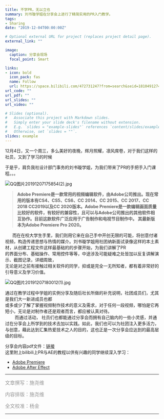 ```yaml
---
title: 不学PR，无以立也
summary: 刘书璇学姐在分享会上进行了精简实用的PR入门教学。
tags:
- Sharing
date: "2019-12-04T00:00:00Z"

# Optional external URL for project (replaces project detail page).
external_link: ""

image:
  caption: 分享会现场
  focal_point: Smart

links:
- icon: bold
  icon_pack: fas
  name: Follow
  url: https://space.bilibili.com/472731247?from=search&seid=18104912749018562379
url_code: ""
url_pdf: ""
url_slides: ""
url_video: ""

# Slides (optional).
#   Associate this project with Markdown slides.
#   Simply enter your slide deck's filename without extension.
#   E.g. `slides = "example-slides"` references `content/slides/example-slides.md`.
#   Otherwise, set `slides = ""`.
slides: example
---
```


12月4日，又一个周三，多么美好的夜晚，辉月照耀，凛风席卷，对于我们这样的社员，又到了学习的时候

于是乎，肩负我社设计部门事务的刘书璇学姐，为我们带来了PR的手把手入门课程。。。

![QQ图片20191207175854(2).jpg](https://cdn.nlark.com/yuque/0/2019/jpeg/623224/1575716955577-2795d1b0-0b86-4c42-858f-400094fb9570.jpeg#align=left&display=inline&height=560&name=QQ%E5%9B%BE%E7%89%8720191207175854%282%29.jpg&originHeight=384&originWidth=512&size=127344&status=done&style=none&width=746)

> **Adobe Premiere是一款常用的视频编辑软件，由Adobe公司推出。现在常用的版本有CS4、CS5、CS6、CC 2014、CC 2015、CC 2017、CC 2018 CC2019以及CC 2020版本。Adobe Premiere是一款编辑画面质量比较好的软件，有较好的兼容性，且可以与Adobe公司推出的其他软件相互协作。目前这款软件广泛应用于广告制作和电视节目制作中。 其最新版本为Adobe Premiere Pro 2020。**

      而在在校大学生手里，我们则用它来在自己手中开创无限的可能，将创意付诸视频，构造传递思想与热情的媒介。刘书璇学姐用社团纳新面试录像这样的本土素材，从创建工程文件这样最基础的的步骤开始，为我们讲解了PR<br />的界面分布、基础操作、常用控件等等，中途涉及可能疑难之处皆加以反复讲解演示、截图记录，详细周致，<br />无论是对之前有接触过相关软件的同学，抑或是完全一无所知者，都有着非常好的引导意义及学习价值。

![QQ图片20191207180012(1).jpg](https://cdn.nlark.com/yuque/0/2019/jpeg/623224/1575735836017-13b21c7f-148b-4e59-b18a-2aefda46a9d2.jpeg#align=left&display=inline&height=413&name=QQ%E5%9B%BE%E7%89%8720191207180012%281%29.jpg&originHeight=324&originWidth=576&size=96907&status=done&style=none&width=734)

通过在教学过程中学姐的实例分享及随后社长所做的补充说明，社团成员们，尤其是我们大一新进成员也都<br />或多或少了解了掌握视频制作技术的意义及需求，对于任何一段视频，哪怕是它再短小，无论是对制作者还是观者而言，都应被认真对待。<br />        而通过活动， 社员们也都能通过分享会而拥有自己脑内的一些小灵感，并通过在分享会上所学到的技术去加以实践。如此，我们也可以为社团注入更多活力，与创意，藉此达到汇集热爱技术之人的目的，这也正是一次分享会应达到的最高层级的目标。

分享会内容pdf文件：[链接](https://www.yuque.com/tjnu-ios-club/flies/66044)<br />这里附上bilibili上PR与AE的教程以供有兴趣的同学继续深入学习：

- [Adobe Premiere](https://www.bilibili.com/video/av33803637?from=search&seid=3663462223621103396)
- [Adobe After Effect](https://www.bilibili.com/video/av38138449?from=search&seid=12927128976891401539)

---
<span style="color:#949494;font-size:16px">文章撰写：施尧维</span>

<span style="color:#949494;font-size:16px">内容排版：施尧维</span>

<span style="color:#949494;font-size:16px">全文校准：杨金</span>

---
